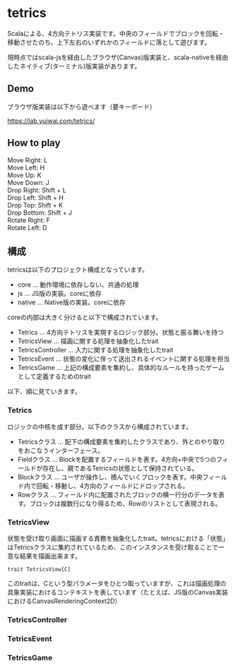 # tetrics

Scalaによる、4方向テトリス実装です。中央のフィールドでブロックを回転・移動させたのち、上下左右のいずれかのフィールドに落として遊びます。

現時点ではscala-jsを経由したブラウザ(Canvas)版実装と、scala-nativeを経由したネイティブ(ターミナル)版実装があります。

## Demo

ブラウザ版実装は以下から遊べます（要キーボード）

https://lab.yuiwai.com/tetrics/

## How to play

Move Right: L  
Move Left: H  
Move Up: K  
Move Down: J  
Drop Right: Shift + L  
Drop Left: Shift + H  
Drop Top: Shift + K  
Drop Bottom: Shift + J  
Rotate Right: F  
Rotate Left: D  

## 構成

tetricsは以下のプロジェクト構成となっています。

- core ... 動作環境に依存しない、共通の処理
- js ... JS版の実装。coreに依存
- native ... Native版の実装。coreに依存

coreの内部は大きく分けると以下で構成されています。

- Tetrics ... 4方向テトリスを実現するロジック部分。状態と振る舞いを持つ
- TetricsView ... 描画に関する処理を抽象化したtrait
- TetricsController ... 入力に関する処理を抽象化したtrait
- TetricsEvent ... 状態の変化に伴って送出されるイベントに関する処理を担当
- TetricsGame ... 上記の構成要素を集約し、具体的なルールを持ったゲームとして定義するためのtrait

以下、順に見ていきます。

### Tetrics

ロジックの中核を成す部分。以下のクラスから構成されています。

- Tetricsクラス ... 配下の構成要素を集約したクラスであり、外とのやり取りをおこなうインターフェース。
- Fieldクラス ... Blockを配置するフィールドを表す。4方向+中央で5つのフィールドが存在し、親であるTetricsの状態として保持されている。
- Blockクラス ... ユーザが操作し、積んでいくブロックを表す。中央フィールド内で回転・移動し、4方向のフィールドにドロップされる。
- Rowクラス ... フィールド内に配置されたブロックの横一行分のデータを表す。ブロックは複数行になり得るため、Rowのリストとして表現される。

### TetricsView

状態を受け取り画面に描画する責務を抽象化したtrait。tetricsにおける「状態」はTetricsクラスに集約されているため、このインスタンスを受け取ることで一意な結果を描画出来ます。

```
trait TetricsView[C]
```

このtraitは、Cという型パラメータをひとつ取っていますが、これは描画処理の具象実装におけるコンテキストを表しています（たとえば、JS版のCanvas実装におけるCanvasRenderingContext2D）

### TetricsController


### TetricsEvent


### TetricsGame

